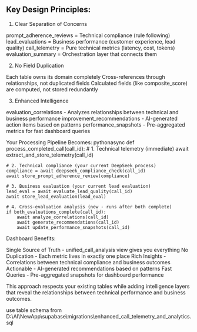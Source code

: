 ## Key Design Principles:
1. Clear Separation of Concerns

prompt_adherence_reviews = Technical compliance (rule following)
lead_evaluations = Business performance (customer experience, lead quality)
call_telemetry = Pure technical metrics (latency, cost, tokens)
evaluation_summary = Orchestration layer that connects them

2. No Field Duplication

Each table owns its domain completely
Cross-references through relationships, not duplicated fields
Calculated fields (like composite_score) are computed, not stored redundantly

3. Enhanced Intelligence

evaluation_correlations - Analyzes relationships between technical and business performance
improvement_recommendations - AI-generated action items based on patterns
performance_snapshots - Pre-aggregated metrics for fast dashboard queries

Your Processing Pipeline Becomes:
pythonasync def process_completed_call(call_id):
    # 1. Technical telemetry (immediate)
    await extract_and_store_telemetry(call_id)
    
    # 2. Technical compliance (your current DeepSeek process)  
    compliance = await deepseek_compliance_check(call_id)
    await store_prompt_adherence_review(compliance)
    
    # 3. Business evaluation (your current lead evaluation)
    lead_eval = await evaluate_lead_quality(call_id) 
    await store_lead_evaluation(lead_eval)
    
    # 4. Cross-evaluation analysis (new - runs after both complete)
    if both_evaluations_complete(call_id):
        await analyze_correlations(call_id)
        await generate_recommendations(call_id)
        await update_performance_snapshots(call_id)
Dashboard Benefits:

Single Source of Truth - unified_call_analysis view gives you everything
No Duplication - Each metric lives in exactly one place
Rich Insights - Correlations between technical compliance and business outcomes
Actionable - AI-generated recommendations based on patterns
Fast Queries - Pre-aggregated snapshots for dashboard performance

This approach respects your existing tables while adding intelligence layers that reveal the relationships between technical performance and business outcomes.

use table schema from D:\AI\NewApp\supabase\migrations\enhanced_call_telemetry_and_analytics.sql